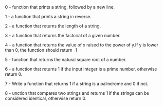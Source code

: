 0 - function that prints a string, followed by a new line.

1 - a function that prints a string in reverse.

2 - a function that returns the length of a string.

3 - a function that returns the factorial of a given number.

4 - a function that returns the value of x raised to the power of y.If y is lower than 0, the function should return -1

5 - function that returns the natural square root of a number.

6 - a function that returns 1 if the input integer is a prime number, otherwise return 0.

7 - Write a function that returns 1 if a string is a palindrome and 0 if not.

8 - unction that compares two strings and returns 1 if the strings can be considered identical, otherwise return 0.
